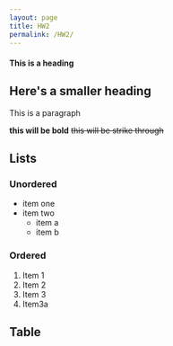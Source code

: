 ```yaml
---
layout: page
title: HW2
permalink: /HW2/
---
```

#### This is a heading
## Here's a smaller heading
This is a paragraph

**this will be bold** ~~this will be strike through~~

## Lists

### Unordered

- item one
- item two
    - item a
    - item b

### Ordered

1. Item 1
2. Item 2
3. Item 3
4. Item3a

## Table
